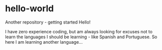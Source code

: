 # hello-world
Another repository - getting started
Hello!

I have zero experience coding, but am always looking for excuses not to learn the languages I should be learning - like Spanish and Portuguese. So here I am learning another language...
